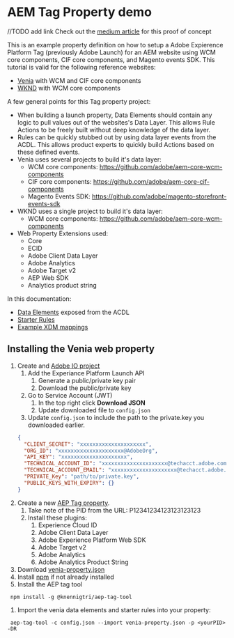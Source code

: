 # AEM Tag Property demo
//TODO add link
Check out the [medium article]() for this proof of concept

This is an example property definition on how to setup a Adobe Expierence Platform Tag (previously Adobe Launch) for an AEM website using WCM core components, CIF core components, and Magento events SDK. This tutorial is valid for the following reference websites:
 * [Venia](https://github.com/adobe/aem-cif-guides-venia) with WCM and CIF core components
 * [WKND](https://github.com/adobe/aem-guides-wknd) with WCM core components

A few general points for this Tag property project:
 * When building a launch property, Data Elements should contain any logic to pull values out of the websites's Data Layer. This allows Rule Actions to be freely built without deep knowledge of the data layer.
 * Rules can be quickly stubbed out by using data layer events from the ACDL. This allows product experts to quickly build Actions based on these defined events.
 * Venia uses several projects to build it's data layer:
   * WCM core components: https://github.com/adobe/aem-core-wcm-components 
   * CIF core components: https://github.com/adobe/aem-core-cif-components
   * Magento Events SDK: https://github.com/adobe/magento-storefront-events-sdk 
 * WKND uses a single project to build it's data layer:
   * WCM core components: https://github.com/adobe/aem-core-wcm-components 
 * Web Property Extensions used:
   * Core
   * ECID
   * Adobe Client Data Layer
   * Adobe Analytics
   * Adobe Target v2
   * AEP Web SDK
   * Analytics product string

In this documentation:
 * [Data Elements](data-elements.md) exposed from the ACDL
 * [Starter Rules](starter-rules.md)
 * [Example XDM mappings](xdm-schema-mapping.md)

## Installing the Venia web property

1. Create and [Adobe IO project](https://developer.adobe.com/dep/guides/dev-console/create-project/)
   1. Add the Experiance Platform Launch API
      1. Generate a public/private key pair
      2. Download the public/private key
   2. Go to Service Account (JWT)
      1. In the top right click **Download JSON**
      2. Update downloaded file to `config.json`
   3. Update `config.json` to include the path to the private.key you downloaded earlier.
    ```JSON
    {
      "CLIENT_SECRET": "xxxxxxxxxxxxxxxxxxxxx",
      "ORG_ID": "xxxxxxxxxxxxxxxxxxxxx@AdobeOrg",
      "API_KEY": "xxxxxxxxxxxxxxxxxxxxx",
      "TECHNICAL_ACCOUNT_ID": "xxxxxxxxxxxxxxxxxxxxx@techacct.adobe.com",
      "TECHNICAL_ACCOUNT_EMAIL": "xxxxxxxxxxxxxxxxxxxxx@techacct.adobe.com",
      "PRIVATE_Key": "path/to/private.key",
      "PUBLIC_KEYS_WITH_EXPIRY": {}
    }
    ```
2. Create a new [AEP Tag property](https://experienceleague.adobe.com/docs/experience-manager-learn/sites/integrations/experience-platform-launch/create-launch-property.html?lang=en). 
   1. Take note of the PID from the URL: P12341234123123123123
   2. Install these plugins:
      1. Experience Cloud ID
      2. Adobe Client Data Layer
      3. Adobe Experience Platform Web SDK
      4. Adobe Target v2
      5. Adobe Analytics
      6. Adobe Analytics Product String
3. Download [venia-property.json](venia-property.json)
4. Install [npm](https://docs.npmjs.com/downloading-and-installing-node-js-and-npm) if not already installed
5. Install the AEP tag tool
```
 npm install -g @knennigtri/aep-tag-tool
```
1. Import the venia data elements and starter rules into your property:
```
 aep-tag-tool -c config.json --import venia-property.json -p <yourPID> -DR
```

